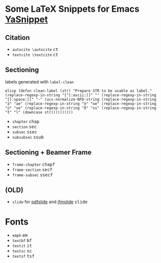 # Some LaTeX Snippets for Emacs [YaSnippet](http://joaotavora.github.io/yasnippet/)

## Citation
- `autocite \autocite` <kbd>ct</kbd>
- `textcite \textcite` <kbd>ct</kbd>


## Sectioning

labels generated with `label-clean`

``elisp
(defun clean-label (str)
  "Prepare STR to be usable as label."
  (replace-regexp-in-string
   "[^[:ascii:]]" ""
   (replace-regexp-in-string
    "[[:space:]]" "-"
    (ucs-normalize-NFD-string
     (replace-regexp-in-string
      "ä" "ae"
      (replace-regexp-in-string
       "ö" "oe"
       (replace-regexp-in-string
        "ü" "ue"
        (replace-regexp-in-string
         "ß" "ss"
        (replace-regexp-in-string
         "ł" "l"
         (downcase str))))))))))
``

- `chapter` <kbd>chap</kbd>
- `section` <kbd>sec</kbd>
- `subsec`  <kbd>ssec</kbd>
- `subsubsec` <kbd>ssub</kbd>

## Sectioning + Beamer Frame

- `frame-chapter` <kbd>chapf</kbd>
- `frame-section` <kbd>secf</kbd>
- `frame-subsec`  <kbd>ssecf</kbd>


## (OLD)

- `slide` for [pdfslide](https://www.ctan.org/pkg/pdfslide)
  and [ifmslide](https://www.ctan.org/pkg/ifmslide) <kbd>slide</kbd>

# Fonts
- `emph` <kbd>em</kbd>
- `textbf` <kbd>bf</kbd>
- `textit` <kbd>it</kbd>
- `textsc` <kbd>sc</kbd>
- `textsf` <kbd>tsf</kbd>

